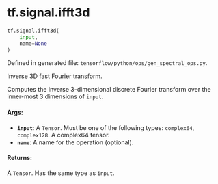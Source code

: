 <div itemscope itemtype="http://developers.google.com/ReferenceObject">
<meta itemprop="name" content="tf.signal.ifft3d" />
<meta itemprop="path" content="Stable" />
</div>

# tf.signal.ifft3d

``` python
tf.signal.ifft3d(
    input,
    name=None
)
```



Defined in generated file: `tensorflow/python/ops/gen_spectral_ops.py`.

Inverse 3D fast Fourier transform.

Computes the inverse 3-dimensional discrete Fourier transform over the
inner-most 3 dimensions of `input`.

#### Args:

* <b>`input`</b>: A `Tensor`. Must be one of the following types: `complex64`, `complex128`.
    A complex64 tensor.
* <b>`name`</b>: A name for the operation (optional).


#### Returns:

A `Tensor`. Has the same type as `input`.
